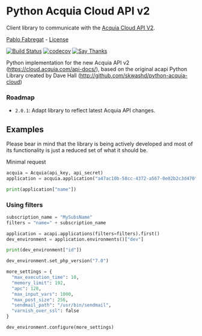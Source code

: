 # Python Acquia Cloud API v2

Client library to communicate with the [Acquia Cloud API V2](http://cloud.acquia.com/api-docs).

[Pablo Fabregat](http://pablofabregat.com) - [License](LICENSE.txt)

[![Build Status](https://travis-ci.org/pmatias/python-acquia-cloud-2.svg?branch=master)](https://travis-ci.org/pmatias/python-acquia-cloud-2) [![codecov](https://codecov.io/gh/pmatias/python-acquia-cloud-2/branch/master/graph/badge.svg)](https://codecov.io/gh/pmatias/python-acquia-cloud-2)
 [![Say Thanks](https://img.shields.io/badge/Say%20Thanks-!-1EAEDB.svg)](https://saythanks.io/to/pmatias)

Python implementation for the new Acquia API v2 (https://cloud.acquia.com/api-docs/),
based on the original acapi Python Library created by Dave Hall (http://github.com/skwashd/python-acquia-cloud)

### Roadmap

* `2.0.1`: Adapt library to reflect latest Acquia API changes.


## Examples

Please bear in mind that the library is being actively developed and
most of its functionality is just a reduced set of what it should be.

Minimal request

```python
acquia = Acquia(api_key, api_secret)
application = acquia.application("a47ac10b-58cc-4372-a567-0e02b2c3d470")

print(application["name"])
```

### Using filters

```python
subscription_name = "MySubsName"
filters = "name=" + subscription_name

application = acapi.applications(filters=filters).first()
dev_environment = application.environments()["dev"]

print(dev_environment["id"])

dev_environment.set_php_version("7.0")

more_settings = {
  "max_execution_time": 10,
  "memory_limit": 192,
  "apc": 128,
  "max_input_vars": 1000,
  "max_post_size": 256,
  "sendmail_path": "/usr/bin/sendmail",
  "varnish_over_ssl": false
}

dev_environment.configure(more_settings)
```

